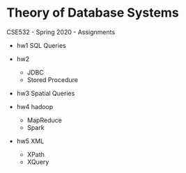 # Theory of Database Systems
 CSE532 - Spring 2020 - Assignments

* hw1 SQL Queries

* hw2
	* JDBC
	* Stored Procedure

* hw3 Spatial Queries
	
* hw4 hadoop
	* MapReduce
	* Spark
	
* hw5 XML
	* XPath
	* XQuery